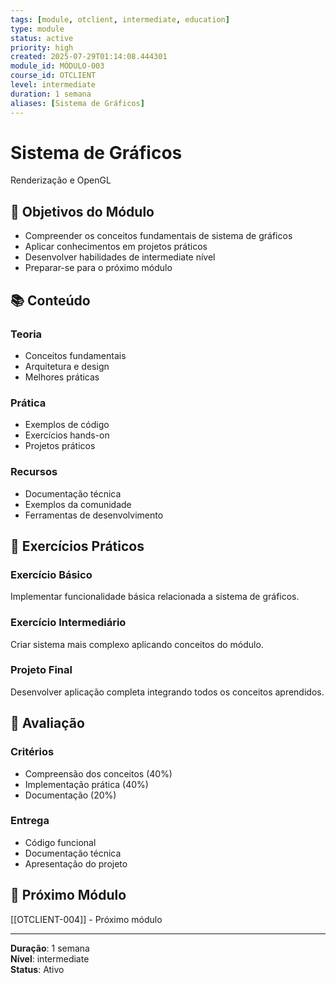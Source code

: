 ```yaml
---
tags: [module, otclient, intermediate, education]
type: module
status: active
priority: high
created: 2025-07-29T01:14:08.444301
module_id: MÓDULO-003
course_id: OTCLIENT
level: intermediate
duration: 1 semana
aliases: [Sistema de Gráficos]
---
```


# Sistema de Gráficos

Renderização e OpenGL

## 🎯 Objetivos do Módulo

- Compreender os conceitos fundamentais de sistema de gráficos
- Aplicar conhecimentos em projetos práticos
- Desenvolver habilidades de intermediate nível
- Preparar-se para o próximo módulo

## 📚 Conteúdo


### Teoria
- Conceitos fundamentais
- Arquitetura e design
- Melhores práticas

### Prática
- Exemplos de código
- Exercícios hands-on
- Projetos práticos

### Recursos
- Documentação técnica
- Exemplos da comunidade
- Ferramentas de desenvolvimento


## 🧪 Exercícios Práticos


### Exercício Básico
Implementar funcionalidade básica relacionada a sistema de gráficos.

### Exercício Intermediário
Criar sistema mais complexo aplicando conceitos do módulo.

### Projeto Final
Desenvolver aplicação completa integrando todos os conceitos aprendidos.


## 📝 Avaliação


### Critérios
- Compreensão dos conceitos (40%)
- Implementação prática (40%)
- Documentação (20%)

### Entrega
- Código funcional
- Documentação técnica
- Apresentação do projeto


## 🔗 Próximo Módulo

[[OTCLIENT-004]] - Próximo módulo

---

**Duração**: 1 semana  
**Nível**: intermediate  
**Status**: Ativo
